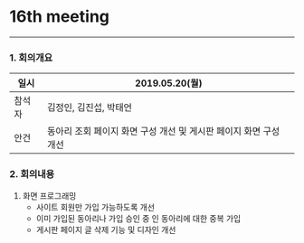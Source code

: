 # 16th meeting

----------
### 1. 회의개요

| 일시    |2019.05.20(월)                 |
| --------|-------------------------------|
| 참석자  |김정인, 김진섭, 박태언    |
| 안건    | 동아리 조회 페이지 화면 구성 개선 및 게시판 페이지 화면 구성 개선  |


### 2. 회의내용

 1. 화면 프로그래밍
    * 사이트 회원만 가입 가능하도록 개선
    * 이미 가입된 동아리나 가입 승인 중 인 동아리에 대한 중복 가입 
    * 게시판 페이지 글 삭제 기능 및 디자인 개선
